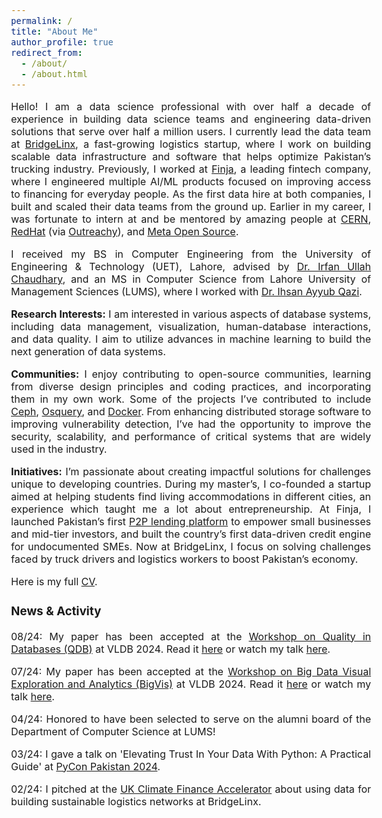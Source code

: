 ```yaml
---
permalink: /
title: "About Me"
author_profile: true
redirect_from: 
  - /about/
  - /about.html
---
```


<style>body {text-align: justify; font-size:16}</style>

Hello! I am a data science professional with over half a decade of experience in building data science teams and engineering data-driven solutions that serve over half a million users. I currently lead the data team at [BridgeLinx](https://www.crunchbase.com/organization/bridgelinx), a fast-growing logistics startup, where I work on building scalable data infrastructure and software that helps optimize Pakistan’s trucking industry. Previously, I worked at [Finja](https://www.crunchbase.com/organization/finja), a leading fintech company, where I engineered multiple AI/ML products focused on improving access to financing for everyday people. As the first data hire at both companies, I built and scaled their data teams from the ground up. Earlier in my career, I was fortunate to intern at and be mentored by amazing people at [CERN](https://home.cern/), [RedHat](https://www.redhat.com/en) (via [Outreachy](https://www.outreachy.org/)), and [Meta Open Source](https://opensource.fb.com/).

I received my BS in Computer Engineering from the University of Engineering & Technology (UET), Lahore, advised by [Dr. Irfan Ullah Chaudhary](https://nps.edu/documents/103424733/107333307/IrfanCV2009+in+PDF.pdf/9f23b384-e296-4c0e-a6f4-08b75a499d27), and an MS in Computer Science from Lahore University of Management Sciences (LUMS), where I worked with [Dr. Ihsan Ayyub Qazi](https://www.ihsanqazi.com/).


<b>Research Interests:</b> I am interested in various aspects of database systems, including data management, visualization, human-database interactions, and data quality. I aim to utilize advances in machine learning to build the next generation of data systems. 


<b>Communities:</b> I enjoy contributing to open-source communities, learning from diverse design principles and coding practices, and incorporating them in my own work. Some of the projects I’ve contributed to include [Ceph](https://ceph.io/en), [Osquery](https://www.osquery.io/), and [Docker](https://www.docker.com/). From enhancing distributed storage software to improving vulnerability detection, I’ve had the opportunity to improve the security, scalability, and performance of critical systems that are widely used in the industry.


<b>Initiatives:</b>
I’m passionate about creating impactful solutions for challenges unique to developing countries. During my master’s, I co-founded a startup aimed at helping students find living accommodations in different cities, an experience which taught me a lot about entrepreneurship. At Finja, I launched Pakistan’s first [P2P lending platform](https://x.com/SECPakistan/status/1526596678219972609) to empower small businesses and mid-tier investors, and built the country’s first data-driven credit engine for undocumented SMEs. Now at BridgeLinx, I focus on solving challenges faced by truck drivers and logistics workers to boost Pakistan’s economy.

Here is my full [CV](http://rubabzs.github.io/files/Rubab_Zahra_Sarfraz_CV.pdf).

### News & Activity
08/24: My paper has been accepted at the [Workshop on Quality in Databases (QDB)](https://hpi.de/naumann/projects/conferences-and-workshops-hosted/qdb-2024.html) at VLDB 2024. Read it [here](https://rubabzs.github.io/files/qdb.pdf) or watch my talk [here](https://youtu.be/9d1LQcwBwgY).

07/24: My paper has been accepted at the [Workshop on Big Data Visual Exploration and Analytics (BigVis)](https://bigvis.imsi.athenarc.gr/bigvis2024/index.html) at VLDB 2024. Read it [here](https://rubabzs.github.io/files/vizard.pdf) or watch my talk [here](https://youtu.be/GvphIVJlKgM?si=hvIS6ZFV6djdN5dZ).

04/24: Honored to have been selected to serve on the alumni board of the Department of Computer Science at LUMS!

03/24: I gave a talk on 'Elevating Trust In Your Data With Python: A Practical Guide' at [PyCon Pakistan 2024](https://pycon.pk/).

02/24: I pitched at the [UK Climate Finance Accelerator](https://www.gov.uk/government/publications/climate-finance-accelerator/climate-finance-accelerator) about using data for building sustainable logistics networks at BridgeLinx.


